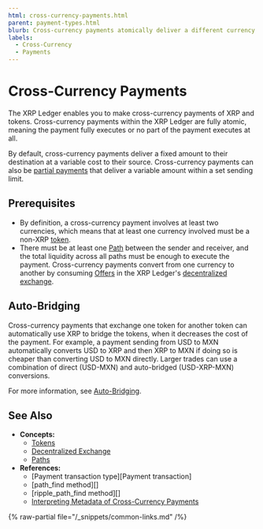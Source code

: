 ```yaml
---
html: cross-currency-payments.html
parent: payment-types.html
blurb: Cross-currency payments atomically deliver a different currency than they send by converting through paths and order books.
labels:
  - Cross-Currency
  - Payments
---
```

# Cross-Currency Payments

The XRP Ledger enables you to make cross-currency payments of XRP and tokens. Cross-currency payments within the XRP Ledger are fully atomic, meaning the payment fully executes or no part of the payment executes at all.

By default, cross-currency payments deliver a fixed amount to their destination at a variable cost to their source. Cross-currency payments can also be [partial payments](partial-payments.md) that deliver a variable amount within a set sending limit.


## Prerequisites

- By definition, a cross-currency payment involves at least two currencies, which means that at least one currency involved must be a non-XRP [token](../tokens/index.md).
- There must be at least one [Path](../tokens/fungible-tokens/paths.md) between the sender and receiver, and the total liquidity across all paths must be enough to execute the payment. Cross-currency payments convert from one currency to another by consuming [Offers](../tokens/decentralized-exchange/offers.md) in the XRP Ledger's [decentralized exchange](../tokens/decentralized-exchange/index.md).


## Auto-Bridging

Cross-currency payments that exchange one token for another token can automatically use XRP to bridge the tokens, when it decreases the cost of the payment. For example, a payment sending from USD to MXN automatically converts USD to XRP and then XRP to MXN if doing so is cheaper than converting USD to MXN directly. Larger trades can use a combination of direct (USD-MXN) and auto-bridged (USD-XRP-MXN) conversions.

For more information, see [Auto-Bridging](../tokens/decentralized-exchange/autobridging.md).


## See Also

- **Concepts:**
    - [Tokens](../tokens/index.md)
    - [Decentralized Exchange](../tokens/decentralized-exchange/index.md)
    - [Paths](../tokens/fungible-tokens/paths.md)
- **References:**
    - [Payment transaction type][Payment transaction]
    - [path_find method][]
    - [ripple_path_find method][]
    - [Interpreting Metadata of Cross-Currency Payments](../transactions/finality-of-results/look-up-transaction-results.md#token-payments)

{% raw-partial file="/_snippets/common-links.md" /%}
